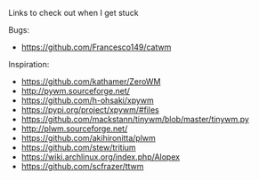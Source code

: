 Links to check out when I get stuck

Bugs:
* https://github.com/Francesco149/catwm

Inspiration:
* https://github.com/kathamer/ZeroWM
* http://pywm.sourceforge.net/
* https://github.com/h-ohsaki/xpywm
* https://pypi.org/project/xpywm/#files
* https://github.com/mackstann/tinywm/blob/master/tinywm.py
* http://plwm.sourceforge.net/
* https://github.com/akihironitta/plwm
* https://github.com/stew/tritium
* https://wiki.archlinux.org/index.php/Alopex
* https://github.com/scfrazer/ttwm
